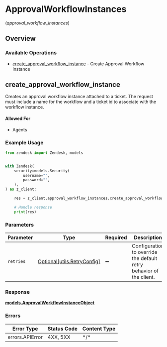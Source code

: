 # ApprovalWorkflowInstances
(*approval_workflow_instances*)

## Overview

### Available Operations

* [create_approval_workflow_instance](#create_approval_workflow_instance) - Create Approval Workflow Instance

## create_approval_workflow_instance

Creates an approval workflow instance attached to a ticket. The request must include a name for the workflow and a ticket id to associate with the workflow instance.

#### Allowed For

* Agents


### Example Usage

```python
from zendesk import Zendesk, models


with Zendesk(
    security=models.Security(
        username="",
        password="",
    ),
) as z_client:

    res = z_client.approval_workflow_instances.create_approval_workflow_instance()

    # Handle response
    print(res)

```

### Parameters

| Parameter                                                           | Type                                                                | Required                                                            | Description                                                         |
| ------------------------------------------------------------------- | ------------------------------------------------------------------- | ------------------------------------------------------------------- | ------------------------------------------------------------------- |
| `retries`                                                           | [Optional[utils.RetryConfig]](../../models/utils/retryconfig.md)    | :heavy_minus_sign:                                                  | Configuration to override the default retry behavior of the client. |

### Response

**[models.ApprovalWorkflowInstanceObject](../../models/approvalworkflowinstanceobject.md)**

### Errors

| Error Type      | Status Code     | Content Type    |
| --------------- | --------------- | --------------- |
| errors.APIError | 4XX, 5XX        | \*/\*           |